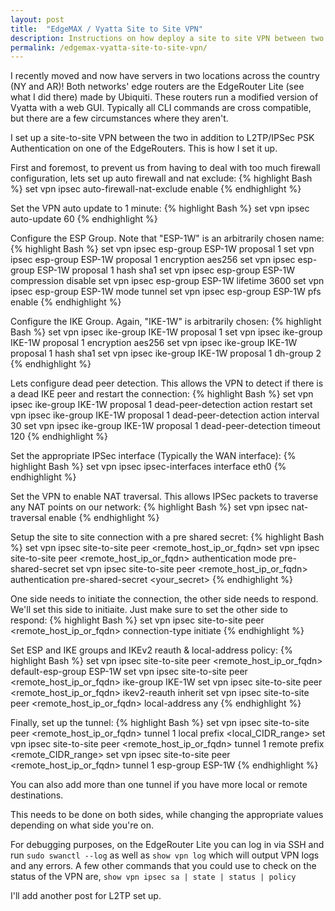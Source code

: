 ```yaml
---
layout: post
title:  "EdgeMAX / Vyatta Site to Site VPN"
description: Instructions on how deploy a site to site VPN between two EdgeRouter Lites
permalink: /edgemax-vyatta-site-to-site-vpn/
---
```


I recently moved and now have servers in two locations across the country (NY and AR)! Both networks' edge routers are the EdgeRouter Lite (see what I did there) made by Ubiquiti. These routers run a modified version of Vyatta with a web GUI.  Typically all CLI commands are cross compatible, but there are a few circumstances where they aren't.

I set up a site-to-site VPN between the two in addition to L2TP/IPSec PSK Authentication on one of the EdgeRouters.  This is how I set it up.

<!--excerpt_separator-->

First and foremost, to prevent us from having to deal with too much firewall configuration, lets set up auto firewall and nat exclude:
{% highlight Bash %}
set vpn ipsec auto-firewall-nat-exclude enable
{% endhighlight %}

Set the VPN auto update to 1 minute:
{% highlight Bash %}
set vpn ipsec auto-update 60
{% endhighlight %}

Configure the ESP Group.  Note that "ESP-1W" is an arbitrarily chosen name:
{% highlight Bash %}
set vpn ipsec esp-group ESP-1W proposal 1
set vpn ipsec esp-group ESP-1W proposal 1 encryption aes256
set vpn ipsec esp-group ESP-1W proposal 1 hash sha1
set vpn ipsec esp-group ESP-1W compression disable
set vpn ipsec esp-group ESP-1W lifetime 3600
set vpn ipsec esp-group ESP-1W mode tunnel
set vpn ipsec esp-group ESP-1W pfs enable
{% endhighlight %}

Configure the IKE Group. Again, "IKE-1W" is arbitrarily chosen:
{% highlight Bash %}
set vpn ipsec ike-group IKE-1W proposal 1
set vpn ipsec ike-group IKE-1W proposal 1 encryption aes256
set vpn ipsec ike-group IKE-1W proposal 1 hash sha1
set vpn ipsec ike-group IKE-1W proposal 1 dh-group 2
{% endhighlight %}

Lets configure dead peer detection. This allows the VPN to detect if there is a dead IKE peer and restart the connection:
{% highlight Bash %}
set vpn ipsec ike-group IKE-1W proposal 1 dead-peer-detection action restart
set vpn ipsec ike-group IKE-1W proposal 1 dead-peer-detection action interval 30
set vpn ipsec ike-group IKE-1W proposal 1 dead-peer-detection timeout 120
{% endhighlight %}

Set the appropriate IPSec interface (Typically the WAN interface):
{% highlight Bash %}
set vpn ipsec ipsec-interfaces interface eth0
{% endhighlight %}

Set the VPN to enable NAT traversal. This allows IPSec packets to traverse any NAT points on our network:
{% highlight Bash %}
set vpn ipsec nat-traversal enable
{% endhighlight %}

Setup the site to site connection with a pre shared secret:
{% highlight Bash %}
set vpn ipsec site-to-site peer <remote_host_ip_or_fqdn>
set vpn ipsec site-to-site peer <remote_host_ip_or_fqdn> authentication mode pre-shared-secret
set vpn ipsec site-to-site peer <remote_host_ip_or_fqdn> authentication pre-shared-secret <your_secret>
{% endhighlight %}

One side needs to initiate the connection, the other side needs to respond. We'll set this side to initiaite. Just make sure to set the other side to respond:
{% highlight Bash %}
set vpn ipsec site-to-site peer <remote_host_ip_or_fqdn> connection-type initiate
{% endhighlight %}

Set ESP and IKE groups and IKEv2 reauth & local-address policy:
{% highlight Bash %}
set vpn ipsec site-to-site peer <remote_host_ip_or_fqdn> default-esp-group ESP-1W
set vpn ipsec site-to-site peer <remote_host_ip_or_fqdn> ike-group IKE-1W
set vpn ipsec site-to-site peer <remote_host_ip_or_fqdn> ikev2-reauth inherit
set vpn ipsec site-to-site peer <remote_host_ip_or_fqdn> local-address any
{% endhighlight %}

Finally, set up the tunnel:
{% highlight Bash %}
set vpn ipsec site-to-site peer <remote_host_ip_or_fqdn> tunnel 1 local prefix <local_CIDR_range>
set vpn ipsec site-to-site peer <remote_host_ip_or_fqdn> tunnel 1 remote prefix <remote_CIDR_range>
set vpn ipsec site-to-site peer <remote_host_ip_or_fqdn> tunnel 1 esp-group ESP-1W
{% endhighlight %}

You can also add more than one tunnel if you have more local or remote destinations. 

This needs to be done on both sides, while changing the appropriate values depending on what side you're on.

For debugging purposes, on the EdgeRouter Lite you can log in via SSH and run `sudo swanctl --log` as well as `show vpn log` which will output VPN logs and any errors. A few other commands that you could use to check on the status of the VPN are, `show vpn ipsec sa | state | status | policy`

I'll add another post for L2TP set up.
